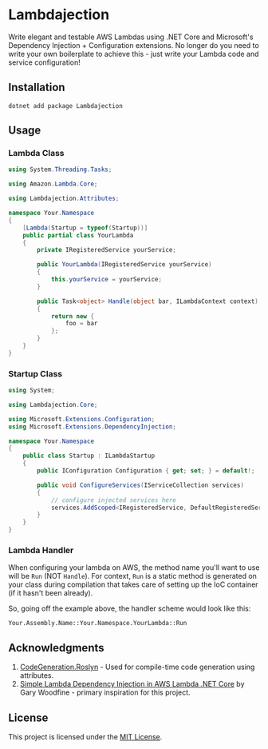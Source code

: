 # Lambdajection

Write elegant and testable AWS Lambdas using .NET Core and Microsoft's Dependency Injection + Configuration extensions. No longer do you need to write your own boilerplate to achieve this - just write your Lambda code and service configuration!

## Installation

```
dotnet add package Lambdajection
```

## Usage

### Lambda Class

```cs
using System.Threading.Tasks;

using Amazon.Lambda.Core;

using Lambdajection.Attributes;

namespace Your.Namespace
{
    [Lambda(Startup = typeof(Startup))]
    public partial class YourLambda
    {
        private IRegisteredService yourService;

        public YourLambda(IRegisteredService yourService)
        {
            this.yourService = yourService;
        }

        public Task<object> Handle(object bar, ILambdaContext context)
        {
            return new {
                foo = bar
            };
        }
    }
}

```

### Startup Class

```cs
using System;

using Lambdajection.Core;

using Microsoft.Extensions.Configuration;
using Microsoft.Extensions.DependencyInjection;

namespace Your.Namespace
{
    public class Startup : ILambdaStartup
    {
        public IConfiguration Configuration { get; set; } = default!;

        public void ConfigureServices(IServiceCollection services)
        {
            // configure injected services here
            services.AddScoped<IRegisteredService, DefaultRegisteredService>();
        }
    }
}
```

### Lambda Handler

When configuring your lambda on AWS, the method name you'll want to use will be `Run` (NOT `Handle`). For context, `Run` is a static method is generated on your class during compilation that takes care of setting up the IoC container (if it hasn't been already).

So, going off the example above, the handler scheme would look like this:

```
Your.Assembly.Name::Your.Namespace.YourLambda::Run
```

## Acknowledgments

1. [CodeGeneration.Roslyn](https://github.com/aarnott/codegeneration.roslyn) - Used for compile-time code generation using attributes.
2. [Simple Lambda Dependency Injection in AWS Lambda .NET Core](https://dev.to/gary_woodfine/simple-dependency-injection-in-aws-lambda-net-core-n0g) by Gary Woodfine - primary inspiration for this project.

## License

This project is licensed under the [MIT License](LICENSE.txt).
